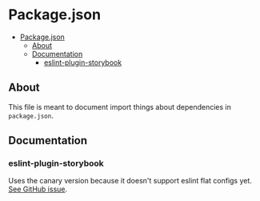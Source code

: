 # Package.json

- [Package.json](#packagejson)
  - [About](#about)
  - [Documentation](#documentation)
    - [eslint-plugin-storybook](#eslint-plugin-storybook)

## About

This file is meant to document import things about dependencies in `package.json`.

## Documentation

### eslint-plugin-storybook

Uses the canary version because it doesn't support eslint flat configs yet.
[See GitHub issue](https://github.com/storybookjs/eslint-plugin-storybook/issues/135).
